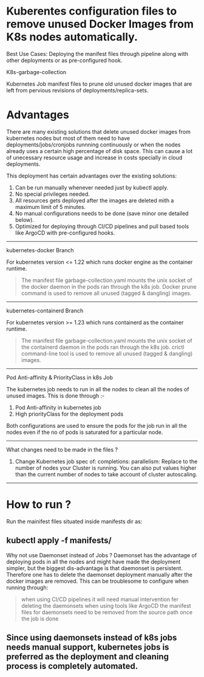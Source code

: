 # Kuberentes configuration files to remove unused Docker Images from K8s nodes automatically.
Best Use Cases: Deploying the manifest files through pipeline along with other deployments or as pre-configured hook.

K8s-garbage-collection

Kubernetes Job manifest files to prune old unused docker images that are left from pervious revisions of deployments/replica-sets.

# Advantages
There are many existing solutions that delete unused docker images from kubernetes nodes but most of them need to have deployments/jobs/cronjobs runnning continuously or when the nodes already uses a certain high percentage of disk space. This can cause a lot of unecessary resource usage and increase in costs specially in cloud deployments.

This deployment has certain advantages over the existing solutions:
1. Can be run manually whenever needed just by kubectl apply.
2. No special privileges needed.
3. All resources gets deployed after the images are deleted mith a maximum limit of 5 minutes.
4. No manual configurations needs to be done (save minor one detailed below).
5. Optimized for deploying through CI/CD pipelines and pull based tools like ArgoCD with pre-configured hooks.

----------------------------------------------------------------------------------------------------------------------------------

kubernetes-docker Branch

For kubernetes version <= 1.22 which runs docker engine as the container runtime.

> The manifest file garbage-collection.yaml mounts the unix socket of the docker daemon in the pods ran through the k8s job. Docker prune command is used to remove all unused (tagged & dangling) images.

----------------------------------------------------------------------------------------------------------------------------------

kubernetes-containerd Branch

For kubernetes version >= 1.23 which runs containerd as the container runtime.

> The manifest file garbage-collection.yaml mounts the unix socket of the containerd daemon in the pods ran through the k8s job. crictl command-line tool is used to remove all unused (tagged & dangling) images.

----------------------------------------------------------------------------------------------------------------------------------

Pod Anti-affinity & PriorityClass in k8s Job

The kubernetes job needs to run in all the nodes to clean all the nodes of unused images. This is done through :-
1. Pod Anti-affinity in kubernetes job
2. High priorityClass for the deployment pods

Both configurations are used to ensure the pods for the job run in all the nodes even if the no of pods is saturated for a particular node.

----------------------------------------------------------------------------------------------------------------------------------

What changes need to be made in the files ?

1. Change Kubernetes job spec of:
      completions: <value>
      parallelism: <values>
   Replace <value> to the number of nodes your Cluster is running. You can also put values higher than the current number of nodes to take account of cluster autoscaling.

----------------------------------------------------------------------------------------------------------------------------------

# How to run ?

Run the mainifest files situated inside manifests dir as:

kubectl apply -f manifests/
----------------------------------------------------------------------------------------------------------------------------------

Why not use Daemonset instead of Jobs ?
 Daemonset has the advantage of deploying pods in all the nodes and might have made the deployment simpler, but the biggest dis-advantage is that daemonset is persistent.
 Therefore one has to delete the daemonset deployment manually after the docker images are removed. This can be troublesome to configure when running through:
 > when using CI/CD pipelines it will need manual intervention fer deleting the daemonsets
 > when using tools like ArgoCD the manifest files for daemonsets need to be removed from the source path once the job is done
 
 Since using daemonsets instead of k8s jobs needs manual support, kubernetes jobs is preferred as the deployment and cleaning process is completely automated.
----------------------------------------------------------------------------------------------------------------------------------


